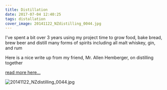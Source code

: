 ```yaml
---
title: Distillation
date: 2017-07-04 12:40:25
tags: distallation
cover_image: 20141122_NZdistilling_0044.jpg
---
```

I've spent a bit over 3 years using my project time to grow food, bake bread, brew beer and distill many forms of spirits including all malt whiskey, gin, and rum

Here is a nice write up from my friend, Mr. Allen Hemberger, on distilling together

[read more here...](http://www.stray-project.com/2015/05/distillation/)

![20141122_NZdistilling_0044.jpg](20141122_NZdistilling_0055.jpg)